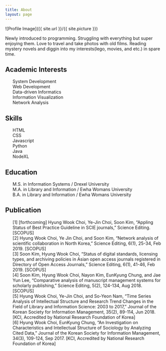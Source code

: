 ```yaml
---
title: About
layout: page
---
```

![Profile Image]({{ site.url }}/{{ site.picture }})

<p>Newly introduced to programming. Struggling with everything but super enjoying them. Love to travel and take photos with old films. Reading mystery novels and diggin into my interests(lego, movies, and etc.) in spare time.</p>

<h2>Academic Interests</h2>

<ul class="skill-list">
	<li>System Development</li>
 	 <li>Web Development</li>
	<li>Data-driven Informatics</li>
	<li>Information Visualization</li>
	<li>Network Analysis</li>
</ul>


<h2>Skills</h2>

<ul class="skill-list">  
	<li>HTML</li>  
	<li>CSS</li>  
	<li>Javascript</li>  
	<li>Python</li>  
	<li>Java</li>  
	<li>NodeXL</li>
</ul>


<h2>Education</h2>

<ul>
	<li>M.S. in Information Systems / Drexel University</li>
	<li>M.A. in Library and Information / Ewha Womans University</li>
	<li>B.A. in Library and Information / Ewha Womans University</li>
</ul>


<h2>Publication</h2>
<ul>
	<li>[1] [forthcoming] Hyung Wook Choi, Ye-Jin Choi, Soon Kim, “Appling Status of Best Practice Guideline in SCIE journals,” Science Editing. [SCOPUS]</li>
	<li>[2] Hyung Wook Choi, Ye Jin Choi, and Soon Kim, “Network analysis of scientific collaboration in North Korea,” Science Editing, 6(1), 25-34, Feb 2019. [SCOPUS]</li>
	<li>[3] Soon Kim, Hyung Wook Choi, “Status of digital standards, licensing types, and archiving policies in Asian open access journals registered in Directory of Open Access Journals,” Science Editing, 6(1), 41-46, Feb 2019. [SCOPUS]</li>
  <li>[4] Soon Kim, Hyung Wook Choi, Nayon Kim, EunKyung Chung, and Jae Yun Lee, “Comparative analysis of manuscript management systems for scholarly publishing,” Science Editing, 5(2), 124-134, Aug 2018. [SCOPUS]</li>
  <li>[5] Hyung Wook Choi, Ye-Jin Choi, and So-Yeon Nam, “Time Series Analysis of Intellectual Structure and Research Trend Changes in the Field of Library and Information Science: 2003 to 2017,” Journal of the Korean Society for Information Management, 35(2), 89-114, Jun 2018. [KCI, Accredited by National Research Foundation of Korea]</li>
  <li>[6] Hyung Wook Choi, EunKyung Chung, “An Investigation on Characteristics and Intellectual Structure of Sociology by Analyzing Cited Data,” Journal of the Korean Society for Information Management, 34(3), 109-124, Sep 2017. [KCI, Accredited by National Research Foundation of Korea]</li>
  <style> 
 ul{ 
    list-style:none; 
    } 
 </style> 
</ul>
